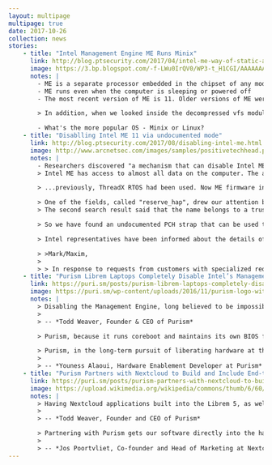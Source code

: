 ```yaml
---
layout: multipage
multipage: true
date: 2017-10-26
collection: news
stories:
    - title: "Intel Management Engine ME Runs Minix"
      link: http://blog.ptsecurity.com/2017/04/intel-me-way-of-static-analysis.html
      image: https://3.bp.blogspot.com/-f-LWu0IrQV0/WP3-t_H1CGI/AAAAAAAAF-s/eO5ahqdYcJ4p3s-cs9WwY0kVdAchaXudgCLcB/s640/2294882728_0614535eba_b%2B%25281%2529.jpg
      notes: |
        - ME is a separate processor embedded in the chipset of any modern computer with an Intel CPU
        - ME runs even when the computer is sleeping or powered off
        - The most recent version of ME is 11. Older versions of ME were based on the ARCtangent/ARCompact/SPARC architecture, but version 11 is x86-based.

        > In addition, when we looked inside the decompressed vfs module, we encountered the strings “FS: bogus child for forking” and “FS: forking on top of in-use child,” which clearly originate from Minix3 code. It would seem that ME 11 is based on the MINIX 3 OS developed by Andrew Tanenbaum :)

        - What's the more popular OS - Minix or Linux?
    - title: "Disablling Intel ME 11 via undocumented mode"
      link: http://blog.ptsecurity.com/2017/08/disabling-intel-me.html
      image: http://www.arcnetsec.com/images/samples/positivetechhead.png
      notes: |
        - Researchers discovered "a mechanism that can disable Intel ME after hardware is initialized and the main processor starts."
        > Intel ME has access to almost all data on the computer. The ability to execute third-party code on Intel ME would allow for a complete compromise of the platform.

        > ...previously, ThreadX RTOS had been used. Now ME firmware includes a full-fledged operating system with processes, threads, memory manager, hardware bus driver, file system, and many other components.

        > One of the fields, called "reserve_hap", drew our attention because there was a comment next to it: "High Assurance Platform (HAP) enable"
        > The second search result said that the name belongs to a trusted platform program linked to the U.S. National Security Agency (NSA). A graphics-rich presentation describing the program can be found [here](http://fm.csl.sri.com/LAW/2009/dobry-law09-HAP-Challenges.pdf).

        > So we have found an undocumented PCH strap that can be used to switch on a special mode disabling the main Intel ME functionality at an early stage.

        > Intel representatives have been informed about the details of our research. Their response has confirmed our hypothesis about the connection of the undocumented mode with the High Assurance Platform program. With their permission, we quote Intel's answer below:

        > >Mark/Maxim, 
        >
        > > In response to requests from customers with specialized requirements we sometimes explore the modification or disabling of certain features. In this case, the modifications were made at the request of equipment manufacturers in support of their customer’s evaluation of the US government’s “High Assurance Platform” program.  These modifications underwent a limited validation cycle and are not an officially supported configuration.
    - title: "Purism Librem Laptops Completely Disable Intel’s Management Engine"
      link: https://puri.sm/posts/purism-librem-laptops-completely-disable-intel-management-engine/
      image: https://puri.sm/wp-content/uploads/2016/11/purism-logo-with-text-5470x1120px-transparent-gradient.png
      notes: |
        > Disabling the Management Engine, long believed to be impossible, is now possible and available in all current Librem laptops, it is also available as a software update for previously shipped recent Librem laptops.
        >
        > -- *Todd Weaver, Founder & CEO of Purism*

        > Purism, because it runs coreboot and maintains its own BIOS firmware update process has been able to release and ship coreboot that disables the Management Engine from running, directly halting the ME CPU without the ability of recovery.

        > Purism, in the long-term pursuit of liberating hardware at the lowest levels, still has more work to do. Removing the management engine entirely is the next step beyond just disabling it. Coreboot also includes another binary, the Intel FSP, a less worrisome but still important binary to liberate, incorporating a free vBIOS is another step Purism plans to take. The road to a completely free system on current Intel CPUs is not over, but the largest step of disabling the Management Engine is arguably the largest milestone to cross.
        >
        > -- *Youness Alaoui, Hardware Enablement Developer at Purism*
    - title: "Purism Partners with Nextcloud to Build and Include End-to-End Encrypted Storage Products and Services"
      link: https://puri.sm/posts/purism-partners-with-nextcloud-to-build-and-include-end-to-end-encrypted-storage-products-and-services/
      image: https://upload.wikimedia.org/wikipedia/commons/thumb/6/60/Nextcloud_Logo.svg/1280px-Nextcloud_Logo.svg.png
      notes: |
        > Having Nextcloud applications built into the Librem 5, as well as default within PureOS, will help people have a convenient, ethical encrypted file storage service alongside other easy-to-use defaults
        >
        > -- *Todd Weaver, Founder and CEO of Purism*

        > Partnering with Purism gets our software directly into the hands of customers, making their lives easier with security and privacy protection built-in
        >
        > -- *Jos Poortvliet, Co-founder and Head of Marketing at Nextcloud*
---
```

